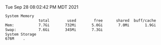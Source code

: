 Tue Sep 28 08:02:42 PM MDT 2021
```bash
System Memory
               total        used        free      shared  buff/cache   available
Mem:           7.7Gi       732Mi       5.0Gi       7.0Mi       1.9Gi       6.6Gi
Swap:          7.6Gi       345Mi       7.3Gi
System Storage
676M	.
```
